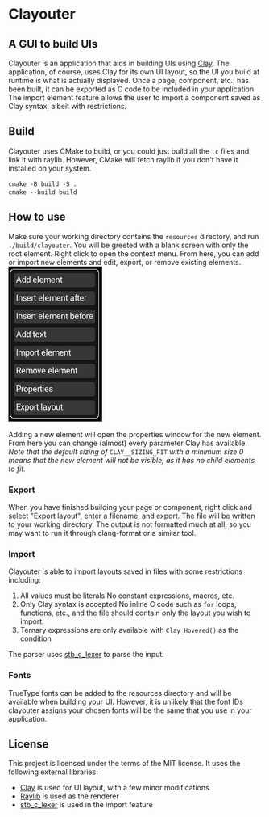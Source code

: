 # Clayouter
## A GUI to build UIs

Clayouter is an application that aids in building UIs using [Clay](https://github.com/nicbarker/clay/). The application, of course, uses Clay for its own UI layout, so the UI you build at runtime is what is actually displayed. Once a page, component, etc., has been built, it can be exported as C code to be included in your application. The import element feature allows the user to import a component saved as Clay syntax, albeit with restrictions.

## Build
Clayouter uses CMake to build, or you could just build all the `.c` files and link it with raylib. However, CMake will fetch raylib if you don't have it installed on your system.

```
cmake -B build -S .
cmake --build build
```

## How to use
Make sure your working directory contains the `resources` directory, and run `./build/clayouter`. You will be greeted with a blank screen with only the root element. Right click to open the context menu. From here, you can add or import new elements and edit, export, or remove existing elements.
![image](./resources/context_menu.png)

Adding a new element will open the properties window for the new element. From here you can change (almost) every parameter Clay has available.
*Note that the default sizing of* `CLAY__SIZING_FIT` *with a minimum size 0 means that the new element will not be visible, as it has no child elements to fit.*

### Export
When you have finished building your page or component, right click and select "Export layout", enter a filename, and export. The file will be written to your working directory. The output is not formatted much at all, so you may want to run it through clang-format or a similar tool.

### Import
Clayouter is able to import layouts saved in files with some restrictions including:
1. All values must be literals
No constant expressions, macros, etc.
2. Only Clay syntax is accepted
No inline C code such as `for` loops, functions, etc., and the file should contain only the layout you wish to import.
3. Ternary expressions are only available with `Clay_Hovered()` as the condition

The parser uses [stb_c_lexer](https://github.com/nothings/stb/blob/master/stb_c_lexer.h) to parse the input.

### Fonts
TrueType fonts can be added to the resources directory and will be available when building your UI. However, it is unlikely that the font IDs clayouter assigns your chosen fonts will be the same that you use in your application.

## License
This project is licensed under the terms of the MIT license.
It uses the following external libraries:
- [Clay](https://github.com/nicbarker/clay/) is used for UI layout, with a few minor modifications.
- [Raylib](https://github.com/raysan5/raylib) is used as the renderer
- [stb_c_lexer](https://github.com/nothings/stb/blob/master/stb_c_lexer.h) is used in the import feature
